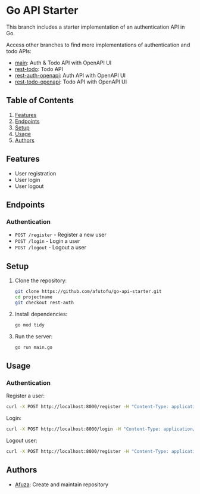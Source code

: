 # Go API Starter

This branch includes a starter implementation of an authentication API in Go.

Access other branches to find more implementations of authentication and todo APIs:

- [main](https://github.com/afutofu/go-api-starter): Auth & Todo API with OpenAPI UI
- [rest-todo](https://github.com/afutofu/go-api-starter/tree/rest-todo): Todo API
- [rest-auth-openapi](https://github.com/afutofu/go-api-starter/tree/rest-auth-openapi): Auth API with OpenAPI UI
- [rest-todo-openapi](https://github.com/afutofu/go-api-starter/tree/rest-todo-openapi): Todo API with OpenAPI UI

## Table of Contents

1. [Features](#features)
2. [Endpoints](#endpoints)
3. [Setup](#setup)
4. [Usage](#usage)
5. [Authors](#authors)

## Features

- User registration
- User login
- User logout

## Endpoints

### Authentication

- `POST /register` - Register a new user
- `POST /login` - Login a user
- `POST /logout` - Logout a user

## Setup

1. Clone the repository:

   ```bash
   git clone https://github.com/afutofu/go-api-starter.git
   cd projectname
   git checkout rest-auth
   ```

2. Install dependencies:

   ```bash
   go mod tidy
   ```

3. Run the server:
   ```bash
   go run main.go
   ```

## Usage

### Authentication

Register a user:

```bash
curl -X POST http://localhost:8000/register -H "Content-Type: application/json" -d '{"username":"testuser", "password":"password123"}'
```

Login:

```bash
curl -X POST http://localhost:8000/login -H "Content-Type: application/json" -d '{"username":"testuser", "password":"password123"}'

```

Logout user:

```bash
curl -X POST http://localhost:8000/register -H "Content-Type: application/json" -d '{"username":"testuser", "password":"password123"}'
```

## Authors

- [Afuza](https://github.com/afutofu): Create and maintain repository

